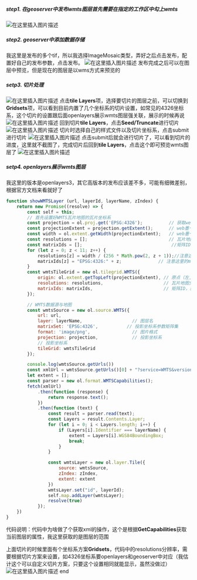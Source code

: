 ##### step1. 在geoserver中发布wmts图层首先需要在指定的工作区中勾上wmts
![在这里插入图片描述](https://img-blog.csdnimg.cn/4d8e9f6ffde442a28bc0254bccdc96d9.png)
##### step2. geoserver中添加数据存储
我这里是发布的多个tif，所以我选择ImageMosaic类型，弄好之后点击发布，配置好自己的发布参数，点击发布。
![在这里插入图片描述](https://img-blog.csdnimg.cn/33402abfb2eb455697766e2c8529c240.png)
发布完成之后可以在图层中预览，但是现在的图层是以wms方式来预览的
#####  setp3. 切片处理
![在这里插入图片描述](https://img-blog.csdnimg.cn/92ad8069e7c14bafab8ed47741b99901.png)
点击**tile Layers**项，选择要切片的图层之前，可以切换到**Gridsets**项，可以看到目前内置了几个坐标系的切片设置，如常见的4326坐标系，这个切片的设置跟后面openlayers展示wmts图层强关联，展示的时候再说
![在这里插入图片描述](https://img-blog.csdnimg.cn/9d155a4dfa2246a78affe8082f37b3d9.png)
回到切片**tile Layers**，点击**Seed/Truncate**进行切片
![在这里插入图片描述](https://img-blog.csdnimg.cn/a4134059a369412485cc23f172734ab1.png)
切片时选择自己的样式文件以及切片坐标系，点击submit进行切片
![在这里插入图片描述](https://img-blog.csdnimg.cn/cf9c5e3b4fea43c696a4780076d0f446.png)
点击submit后就会进行切片了，可以看到切片的进度，这里就不截图了，完成切片后回到**tile Layers**，点击这个即可预览wmts图层了
![在这里插入图片描述](https://img-blog.csdnimg.cn/258444c05d85465aa7a8a14ced4d6f4e.png)
##### setp4. openlayers展示wmts图层
我这里的版本是openlayers3，其它高版本的发布应该差不多，可能有细微差别，根据官方文档来看就好了
```javascript
function showWMTSLayer (url, layerId, layerName, zIndex) {
    return new Promise((resolve) => {
        const self = this;
        // 首先设置好WMTS瓦片地图的瓦片坐标系
        const projection = ol.proj.get('EPSG:4326');          // 获取web墨卡托投影坐标系
        const projectionExtent = projection.getExtent();      // web墨卡托投影坐标系的四至范围
        const width = ol.extent.getWidth(projectionExtent);   // web墨卡托投影坐标系的水平宽度，单位米
        const resolutions = [];                               // 瓦片地图分辨率
        const matrixIds = [];                                  //矩阵ID
        for (let z = 0; z < 11; z++) {
            resolutions[z] = width / (256 * Math.pow(2, z + 1));//注意这里的分辨率需要根据geoserver切片参数对应
            matrixIds[z] = "EPSG:4326:" + z;              // 注意这里的matrixId的格式为EPSG:4326:z
        }
        const wmtsTileGrid = new ol.tilegrid.WMTS({
            origin: ol.extent.getTopLeft(projectionExtent), // 原点（左上角）
            resolutions: resolutions,                       // 瓦片地图分辨率
            matrixIds: matrixIds,                           // 矩阵ID，就是瓦片坐标系z维度各个层级的标识
        });

        // WMTS数据源与地图
        const wmtsSource = new ol.source.WMTS({
            url: url,
            layer: layerName,                   // 图层名
            matrixSet: 'EPSG:4326',           // 投影坐标系参数矩阵集
            format: 'image/png',                // 图片格式
            projection: projection,             // 投影坐标系
            // 投影坐标系
            tileGrid: wmtsTileGrid
        });

        console.log(wmtsSource.getUrls())
        const xmlUrl = wmtsSource.getUrls()[0] + "?service=WMTS&version=1.0.0&request=GetCapabilities&layers=" + layerName;
        let extent = [];
        const parser = new ol.format.WMTSCapabilities();
        fetch(xmlUrl)
            .then(function (response) {
                return response.text();
            })
            .then(function (text) {
                const result = parser.read(text);
                const Layers = result.Contents.Layer;
                for (let i = 0; i < Layers.length; i++) {
                    if (Layers[i].Identifier === layerName) {
                        extent = Layers[i].WGS84BoundingBox;
                        break;
                    }
                }

                const wmtsLayer = new ol.layer.Tile({
                    source: wmtsSource,
                    zIndex: zIndex,
                    extent: extent
                })
                wmtsLayer.set("id", layerId);
                self.map.addLayer(wmtsLayer);
                resolve(true)
            });
    })
}
```
代码说明：代码中为啥做了个获取xml的操作，这个是根据**GetCapabilities**获取当前图层的属性，我这里获取的是图层的范围

上面切片的时候里面有个坐标系方案**Gridsets**，代码中的resolutions分辨率，需要根据切片方案来设置，如4326坐标系要openlayers和geoserver中对应（我估计这个可以自定义切片方案，只要这个设置相同就能显示，虽然没做过）
![在这里插入图片描述](https://img-blog.csdnimg.cn/dd6e668d097b4a09aa7e20bf4ba97b6c.png)
end